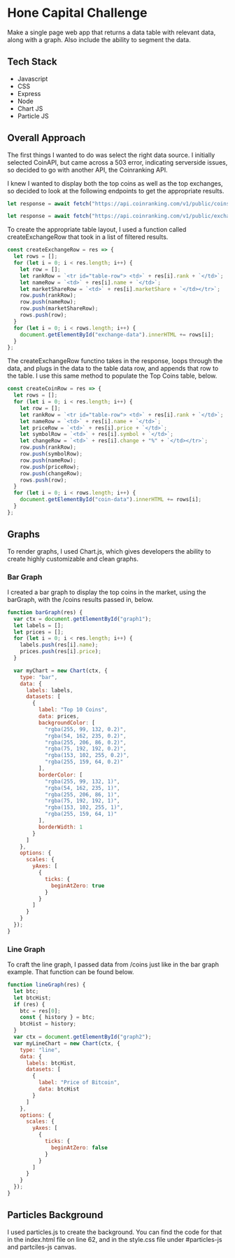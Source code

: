 # Hone Capital Challenge

Make a single page web app that returns a data table with relevant data, along with a graph. Also include the ability to segment the data.

## Tech Stack

- Javascript
- CSS
- Express
- Node
- Chart JS
- Particle JS

## Overall Approach

The first things I wanted to do was select the right data source. I initially selected CoinAPI, but came across a 503 error, indicating serverside issues, so decided to go with another API, the Coinranking API.

I knew I wanted to display both the top coins as well as the top exchanges, so decided to look at the following endpoints to get the appropriate results.

```javascript
let response = await fetch("https://api.coinranking.com/v1/public/coins");

let response = await fetch("https://api.coinranking.com/v1/public/exchanges");
```

To create the appropriate table layout, I used a function called createExchangeRow that took in a list of filtered results.

```javascript
const createExchangeRow = res => {
  let rows = [];
  for (let i = 0; i < res.length; i++) {
    let row = [];
    let rankRow = `<tr id="table-row"> <td>` + res[i].rank + `</td>`;
    let nameRow = `<td>` + res[i].name + `</td>`;
    let marketShareRow = `<td>` + res[i].marketShare + `</td></tr>`;
    row.push(rankRow);
    row.push(nameRow);
    row.push(marketShareRow);
    rows.push(row);
  }
  for (let i = 0; i < rows.length; i++) {
    document.getElementById("exchange-data").innerHTML += rows[i];
  }
};
```

The createExchangeRow functino takes in the response, loops through the data, and plugs in the data to the table data row, and appends that row to the table. I use this same method to populate the Top Coins table, below.

```javascript
const createCoinRow = res => {
  let rows = [];
  for (let i = 0; i < res.length; i++) {
    let row = [];
    let rankRow = `<tr id="table-row"> <td>` + res[i].rank + `</td>`;
    let nameRow = `<td>` + res[i].name + `</td>`;
    let priceRow = `<td>` + res[i].price + `</td>`;
    let symbolRow = `<td>` + res[i].symbol + `</td>`;
    let changeRow = `<td>` + res[i].change + "%" + `</td></tr>`;
    row.push(rankRow);
    row.push(symbolRow);
    row.push(nameRow);
    row.push(priceRow);
    row.push(changeRow);
    rows.push(row);
  }
  for (let i = 0; i < rows.length; i++) {
    document.getElementById("coin-data").innerHTML += rows[i];
  }
};
```

## Graphs

To render graphs, I used Chart.js, which gives developers the ability to create highly customizable and clean graphs.

### Bar Graph

I created a bar graph to display the top coins in the market, using the barGraph, with the /coins results passed in, below.

```javascript
function barGraph(res) {
  var ctx = document.getElementById("graph1");
  let labels = [];
  let prices = [];
  for (let i = 0; i < res.length; i++) {
    labels.push(res[i].name);
    prices.push(res[i].price);
  }

  var myChart = new Chart(ctx, {
    type: "bar",
    data: {
      labels: labels,
      datasets: [
        {
          label: "Top 10 Coins",
          data: prices,
          backgroundColor: [
            "rgba(255, 99, 132, 0.2)",
            "rgba(54, 162, 235, 0.2)",
            "rgba(255, 206, 86, 0.2)",
            "rgba(75, 192, 192, 0.2)",
            "rgba(153, 102, 255, 0.2)",
            "rgba(255, 159, 64, 0.2)"
          ],
          borderColor: [
            "rgba(255, 99, 132, 1)",
            "rgba(54, 162, 235, 1)",
            "rgba(255, 206, 86, 1)",
            "rgba(75, 192, 192, 1)",
            "rgba(153, 102, 255, 1)",
            "rgba(255, 159, 64, 1)"
          ],
          borderWidth: 1
        }
      ]
    },
    options: {
      scales: {
        yAxes: [
          {
            ticks: {
              beginAtZero: true
            }
          }
        ]
      }
    }
  });
}
```

### Line Graph

To craft the line graph, I passed data from /coins just like in the bar graph example. That function can be found below.

```javascript
function lineGraph(res) {
  let btc;
  let btcHist;
  if (res) {
    btc = res[0];
    const { history } = btc;
    btcHist = history;
  }
  var ctx = document.getElementById("graph2");
  var myLineChart = new Chart(ctx, {
    type: "line",
    data: {
      labels: btcHist,
      datasets: [
        {
          label: "Price of Bitcoin",
          data: btcHist
        }
      ]
    },
    options: {
      scales: {
        yAxes: [
          {
            ticks: {
              beginAtZero: false
            }
          }
        ]
      }
    }
  });
}
```

## Particles Background

I used particles.js to create the background. You can find the code for that in the index.html file on line 62, and in the style.css file under #particles-js and partciles-js canvas.
